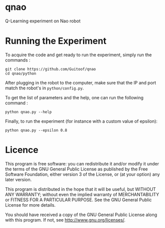 qnao
====

Q-Learning experiment on Nao robot

Running the Experiment
======================

To acquire the code and get ready to run the experiment, simply run the commands :

    git clone https://github.com/Guitoof/qnao
    cd qnao/python

After plugging in the robot to the computer, make sure that the IP and port match the robot's in `python/config.py`.

To get the list of parameters and the help, one can run the following command :

    python qnao.py --help
    
Finally, to run the experiment (for instance with a custom value of epsilon):

    python qnao.py --epsilon 0.8


Licence
=======
This program is free software: you can redistribute it and/or modify
it under the terms of the GNU General Public License as published by
the Free Software Foundation, either version 3 of the License, or
(at your option) any later version.

This program is distributed in the hope that it will be useful,
but WITHOUT ANY WARRANTY; without even the implied warranty of
MERCHANTABILITY or FITNESS FOR A PARTICULAR PURPOSE.  See the
GNU General Public License for more details.

You should have received a copy of the GNU General Public License
along with this program.  If not, see <http://www.gnu.org/licenses/>.
